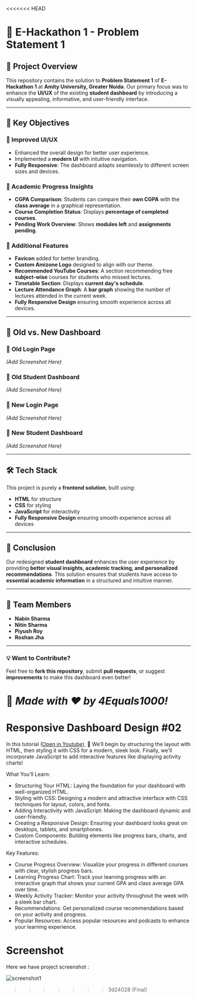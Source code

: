 <<<<<<< HEAD
# 📌 E-Hackathon 1 - Problem Statement 1

## 🚀 Project Overview
This repository contains the solution to **Problem Statement 1** of **E-Hackathon 1** at **Amity University, Greater Noida**. Our primary focus was to enhance the **UI/UX** of the existing **student dashboard** by introducing a visually appealing, informative, and user-friendly interface.

---

## 🎯 Key Objectives
### 🔹 Improved UI/UX
- Enhanced the overall design for better user experience.
- Implemented a **modern UI** with intuitive navigation.
- **Fully Responsive**: The dashboard adapts seamlessly to different screen sizes and devices.

### 🔹 Academic Progress Insights
- **CGPA Comparison**: Students can compare their **own CGPA** with the **class average** in a graphical representation.
- **Course Completion Status**: Displays **percentage of completed courses**.
- **Pending Work Overview**: Shows **modules left** and **assignments pending**.

### 🔹 Additional Features
- **Favicon** added for better branding.
- **Custom Amizone Logo** designed to align with our theme.
- **Recommended YouTube Courses**: A section recommending free **subject-wise** courses for students who missed lectures.
- **Timetable Section**: Displays **current day's schedule**.
- **Lecture Attendance Graph**: A **bar graph** showing the number of lectures attended in the current week.
- **Fully Responsive Design** ensuring smooth experience across all devices.

---

## 🔄 Old vs. New Dashboard

### 📌 **Old Login Page**
*(Add Screenshot Here)*

### 📌 **Old Student Dashboard**
*(Add Screenshot Here)*

### 🌟 **New Login Page**
*(Add Screenshot Here)*

### 🌟 **New Student Dashboard**
*(Add Screenshot Here)*

---

## 🛠️ Tech Stack
This project is purely a **frontend solution**, built using:
- **HTML** for structure
- **CSS** for styling
- **JavaScript** for interactivity
- **Fully Responsive Design** ensuring smooth experience across all devices

---

## 📜 Conclusion
Our redesigned **student dashboard** enhances the user experience by providing **better visual insights, academic tracking, and personalized recommendations**. This solution ensures that students have access to **essential academic information** in a structured and intuitive manner.

---

## 👥 Team Members
- **Nabin Sharma**
- **Nitin Sharma**
- **Piyush Roy**
- **Roshan Jha**

---

### 💡 Want to Contribute?
Feel free to **fork this repository**, submit **pull requests**, or suggest **improvements** to make this dashboard even better!

📌 *Made with ❤️ by 4Equals1000!*
=======
# Responsive Dashboard Design #02
In this tutorial ([Open in Youtube](https://youtu.be/YthqiuzEXBs)), 🎨 We’ll begin by structuring the layout with HTML, then styling it with CSS for a modern, sleek look. Finally, we'll incorporate JavaScript to add interactive features like displaying activity charts!

What You’ll Learn:
- Structuring Your HTML: Laying the foundation for your dashboard with well-organized HTML.
- Styling with CSS: Designing a modern and attractive interface with CSS techniques for layout, colors, and fonts.
- Adding Interactivity with JavaScript: Making the dashboard dynamic and user-friendly.
- Creating a Responsive Design: Ensuring your dashboard looks great on desktops, tablets, and smartphones.
- Custom Components: Building elements like progress bars, charts, and interactive schedules.

Key Features:
- Course Progress Overview: Visualize your progress in different courses with clear, stylish progress bars.
- Learning Progress Chart: Track your learning progress with an interactive graph that shows your current GPA and class average GPA over time.
- Weekly Activity Tracker: Monitor your activity throughout the week with a sleek bar chart.
- Recommendations: Get personalized course recommendations based on your activity and progress.
- Popular Resources: Access popular resources and podcasts to enhance your learning experience.

# Screenshot
Here we have project screenshot :

![screenshot1](screenshot.png)
>>>>>>> 3d24028 (Final)
